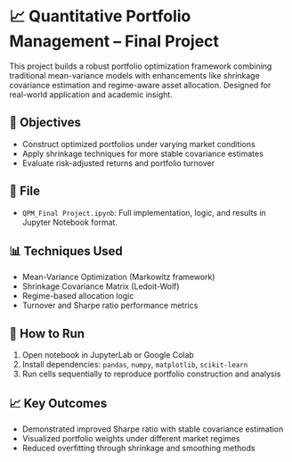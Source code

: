 # 📈 Quantitative Portfolio Management – Final Project

This project builds a robust portfolio optimization framework combining traditional mean-variance models with enhancements like shrinkage covariance estimation and regime-aware asset allocation. Designed for real-world application and academic insight.

## 🧠 Objectives
- Construct optimized portfolios under varying market conditions
- Apply shrinkage techniques for more stable covariance estimates
- Evaluate risk-adjusted returns and portfolio turnover

## 📁 File
- `QPM_Final Project.ipynb`: Full implementation, logic, and results in Jupyter Notebook format.

## 📊 Techniques Used
- Mean-Variance Optimization (Markowitz framework)
- Shrinkage Covariance Matrix (Ledoit-Wolf)
- Regime-based allocation logic
- Turnover and Sharpe ratio performance metrics

## 🧪 How to Run
1. Open notebook in JupyterLab or Google Colab
2. Install dependencies: `pandas`, `numpy`, `matplotlib`, `scikit-learn`
3. Run cells sequentially to reproduce portfolio construction and analysis

## 📈 Key Outcomes
- Demonstrated improved Sharpe ratio with stable covariance estimation
- Visualized portfolio weights under different market regimes
- Reduced overfitting through shrinkage and smoothing methods
